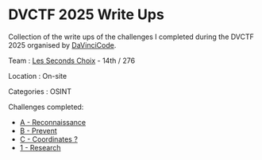 # DVCTF 2025 Write Ups

Collection of the write ups of the challenges I completed during the DVCTF 2025 organised by [DaVinciCode](https://www.linkedin.com/company/davincicode/posts/?feedView=all).

Team : [Les Seconds Choix](https://ctftime.org/team/387097) - 14th / 276

Location : On-site

Categories : OSINT

Challenges completed: 
- [A - Reconnaissance](/DVCTF_2025/OSINT/A-Reconnaissance/README.md)
- [B - Prevent](/DVCTF_2025/OSINT/B-Prevent/README.md)
- [C - Coordinates ?](/DVCTF_2025/OSINT/C-Coordinates/README.md)
- [1 - Research](/DVCTF_2025/OSINT/1-Research/README.md)